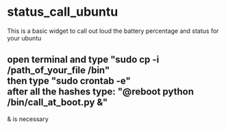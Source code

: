# status_call_ubuntu
This is a basic widget to call out loud the battery percentage and status for your ubuntu <br />




open terminal and type "sudo cp -i /path_of_your_file /bin" <br />
then type "sudo crontab -e" <br />
after all the hashes type: "@reboot python /bin/call_at_boot.py &" <br />
---

& is necessary
